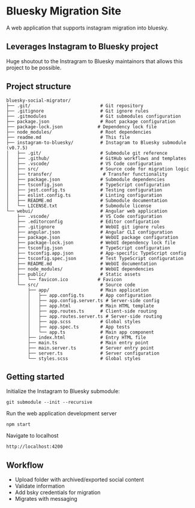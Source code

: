 # Bluesky Migration Site

A web application that supports instagram migration into bluesky. 

## Leverages Instagram to Bluesky project

Huge shoutout to the Instragram to Bluesky maintainors that allows this project to be possible.

## Project structure

```
bluesky-social-migrator/
├── .git/                          # Git repository
├── .gitignore                     # Git ignore rules
├── .gitmodules                    # Git submodules configuration
├── package.json                   # Root package configuration
├── package-lock.json             # Dependency lock file
├── node_modules/                  # Root dependencies
├── readme.md                      # This file
├── instagram-to-bluesky/          # Instagram to Bluesky submodule (v0.7.5)
│   ├── .git/                      # Submodule git reference
│   ├── .github/                   # GitHub workflows and templates
│   ├── .vscode/                   # VS Code configuration
│   ├── src/                       # Source code for migration logic
│   ├── transfer/                   # Transfer functionality
│   ├── package.json               # Submodule dependencies
│   ├── tsconfig.json              # TypeScript configuration
│   ├── jest.config.ts             # Testing configuration
│   ├── eslint.config.ts           # Linting configuration
│   ├── README.md                  # Submodule documentation
│   └── LICENSE.txt                # Submodule license
└── webui/                         # Angular web application
    ├── .vscode/                   # VS Code configuration
    ├── .editorconfig              # Editor configuration
    ├── .gitignore                 # WebUI git ignore rules
    ├── angular.json               # Angular CLI configuration
    ├── package.json               # WebUI package configuration
    ├── package-lock.json          # WebUI dependency lock file
    ├── tsconfig.json              # TypeScript configuration
    ├── tsconfig.app.json          # App-specific TypeScript config
    ├── tsconfig.spec.json         # Test TypeScript configuration
    ├── README.md                  # WebUI documentation
    ├── node_modules/              # WebUI dependencies
    ├── public/                    # Static assets
    │   └── favicon.ico           # Favicon
    └── src/                       # Source code
        ├── app/                   # Main application
        │   ├── app.config.ts      # App configuration
        │   ├── app.config.server.ts # Server-side config
        │   ├── app.html           # Main HTML template
        │   ├── app.routes.ts      # Client-side routing
        │   ├── app.routes.server.ts # Server-side routing
        │   ├── app.scss           # Global styles
        │   ├── app.spec.ts        # App tests
        │   └── app.ts             # Main app component
        ├── index.html             # Entry HTML file
        ├── main.ts                # Main entry point
        ├── main.server.ts         # Server entry point
        ├── server.ts              # Server configuration
        └── styles.scss            # Global styles
```

## Getting started

Initialize the Instagram to Bluesky submodule:

```
git submodule --init --recursive
```

Run the web application development server

```
npm start
```

Navigate to localhost

```
http://localhost:4200
```

## Workflow

- Upload folder with archived/exported social content
- Validate information
- Add bsky credentials for migration
- Migrates with messaging